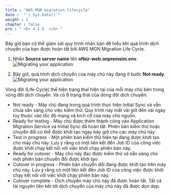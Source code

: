 ```yaml
---
title : "AWS MGN migration lifecycle"
date :  "`r Sys.Date()`" 
weight : 5
chapter : false
pre : " <b> 4.1.5  </b> "
---
```

Bây giờ bạn có thể giám sát quy trình nhân bản để hiểu khi quá trình dịch chuyển của bạn được hoàn tất bởi AWS MGN Migration Life Cycle.
1. Nhấn **Source server name** tên **ofbiz-web.onpremsim.env**.
![Migrating your application](/images/4.migrateinfra/4.1migrateapp/4.1.5lifecycle/4.1.5.1lifecycle.png?width=90pc)

2. Bây giờ, quá trình dịch chuyển của máy chủ này đang ở bước **Not ready**.
![Migrating your application](/images/4.migrateinfra/4.1migrateapp/4.1.5lifecycle/4.1.5.2lifecycle.png?width=90pc)

Vòng đời (Life Cycle) thể hiện trạng thai hiện tại của mỗi máy chủ bên trong vòng đời dịch chuyển. Và có 6 trạng thái của dòng đời dịch chuyển:

+ Not ready - Máy chủ đang trong quá trình thực hiện Initial Sync và vẫn chưa sẵn sàng cho việc kiểm thử. Quy trình này mất vài giờ đến vài ngày tùy thuộc vào tốc độ mạng và kích cỡ của máy chủ nguồn.
+ Ready for testing - Máy chủ được thêm thành công vào Application Migration Service và Initial Sync đã hoàn tất. Phiên bản kiểm thử hoặc chuyển đổi có thể được khởi tạo ngay bây giờ cho các máy chủ này
+ Test in progress - Một phiên bản kiểm thử hiện tại đang được khởi tạo cho máy chủ này. Lưu ý rằng có một liên kết đến Job ID của công việc được khởi chạy kết nối với việc khởi chạy phiên bản này.
+ Ready for cutover - Máy chủ này đac được kiểm thử và sẵn sàng cho một phiên bản chuyển đổi được khởi tạo
+ Cutover in progress - Phiên bản chuyển đổi đang được khởi tạo trên máy chủ này. Lưu ý rằng có một liên kết đến Job ID của công việc được khởi chạy kết nối với việc khởi chạy phiên bản này.
+ Cutover complete - Dịch chuyển máy chủ này đã được hoàn tất. Tất cả tài nguyên liên kết tới dịch chuyển của máy chủ này đã được dọn dẹp.
